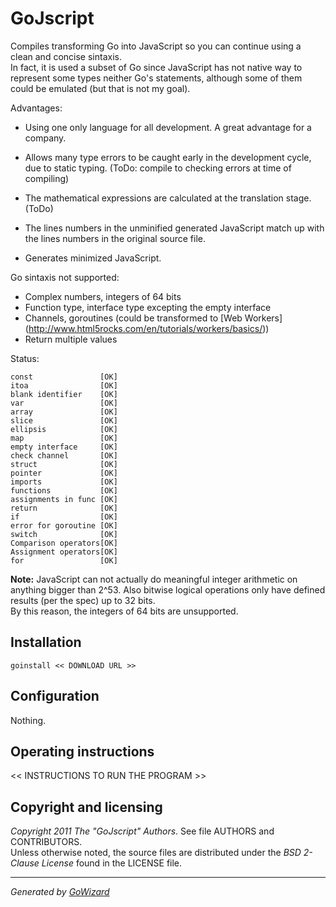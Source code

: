 GoJscript
=========

Compiles transforming Go into JavaScript so you can continue using a clean and
concise sintaxis.  
In fact, it is used a subset of Go since JavaScript has not native way to
represent some types neither Go's statements, although some of them could be
emulated (but that is not my goal).

Advantages:

+ Using one only language for all development. A great advantage for a company.

+ Allows many type errors to be caught early in the development cycle, due to
static typing. (ToDo: compile to checking errors at time of compiling)

+ The mathematical expressions are calculated at the translation stage. (ToDo)

+ The lines numbers in the unminified generated JavaScript match up with the
lines numbers in the original source file.

+ Generates minimized JavaScript.

Go sintaxis not supported:

+ Complex numbers, integers of 64 bits
+ Function type, interface type excepting the empty interface
+ Channels, goroutines (could be transformed to [Web Workers]
(http://www.html5rocks.com/en/tutorials/workers/basics/))
+ Return multiple values

Status:

	const				[OK]
	itoa				[OK]
	blank identifier	[OK]
	var					[OK]
	array				[OK]
	slice				[OK]
	ellipsis			[OK]
	map					[OK]
	empty interface		[OK]
	check channel		[OK]
	struct				[OK]
	pointer				[OK]
	imports				[OK]
	functions			[OK]
	assignments in func	[OK]
	return				[OK]
	if					[OK]
	error for goroutine	[OK]
	switch				[OK]
	Comparison operators[OK]
	Assignment operators[OK]
	for					[OK]

**Note:** JavaScript can not actually do meaningful integer arithmetic on anything
bigger than 2^53. Also bitwise logical operations only have defined results (per
the spec) up to 32 bits.  
By this reason, the integers of 64 bits are unsupported.


## Installation

	goinstall << DOWNLOAD URL >>


## Configuration

Nothing.


## Operating instructions

<< INSTRUCTIONS TO RUN THE PROGRAM >>


## Copyright and licensing

*Copyright 2011  The "GoJscript" Authors*. See file AUTHORS and CONTRIBUTORS.  
Unless otherwise noted, the source files are distributed under the
*BSD 2-Clause License* found in the LICENSE file.


* * *
*Generated by [GoWizard](https://github.com/kless/GoWizard)*

